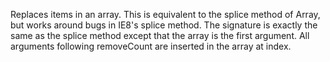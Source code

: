 Replaces items in an array. This is equivalent to the splice method of Array, but
works around bugs in IE8's splice method. The signature is exactly the same as the
splice method except that the array is the first argument. All arguments following
removeCount are inserted in the array at index.
